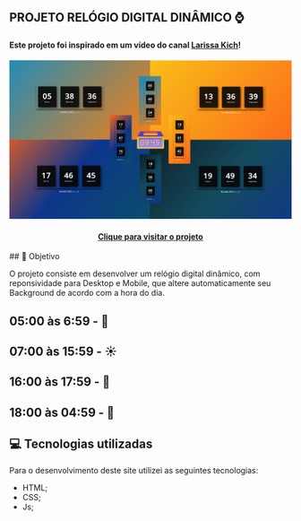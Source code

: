 ## PROJETO RELÓGIO DIGITAL DINÂMICO ⌚

#### Este projeto foi inspirado em um vídeo do canal [Larissa Kich](https://www.youtube.com/channel/UCo-gJ8RnTn5akHqHvO55DVA)!

![Resultado do projeto (Desktop)](/assets/imgs/Projeto%20Resultado.png)


<h4 align="center"><a href=http://relogio-digital-cyan.vercel.app/>Clique para visitar o projeto</a></h4>
## 🎯 Objetivo

O projeto consiste em desenvolver um relógio digital dinâmico, com reponsividade para Desktop e Mobile, que altere automaticamente seu Background de acordo com a hora do dia.

## 05:00 às 6:59 - 🌄
## 07:00 às 15:59 - ☀️
## 16:00 às 17:59 - 🌇
## 18:00 às 04:59 - 🌙


## 💻 Tecnologias utilizadas

Para o desenvolvimento deste site utilizei as seguintes tecnologias:

- HTML;
- CSS;
- Js;
